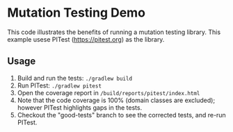 # Mutation Testing Demo
This code illustrates the benefits of running a mutation testing library.  This example usese PITest (https://pitest.org) as the library.

## Usage
1. Build and run the tests: `./gradlew build`
2. Run PITest: `./gradlew pitest`
3. Open the coverage report in `/build/reports/pitest/index.html`
4. Note that the code coverage is 100% (domain classes are excluded); however PITest highlights gaps in the tests.
5. Checkout the "good-tests" branch to see the corrected tests, and re-run PITest.
